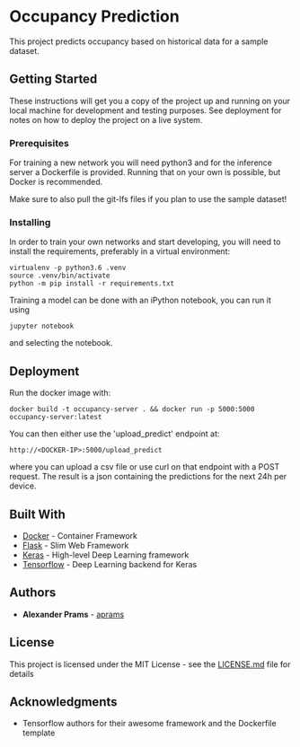 # Occupancy Prediction

This project predicts occupancy based on historical data for a sample dataset.

## Getting Started

These instructions will get you a copy of the project up and running on your local machine for development and testing purposes. See deployment for notes on how to deploy the project on a live system.

### Prerequisites

For training a new network you will need python3 and for the inference server a Dockerfile is provided. Running that on your own is possible, but Docker is recommended.

Make sure to also pull the git-lfs files if you plan to use the sample dataset!

### Installing

In order to train your own networks and start developing, you will need to install the requirements, preferably in a virtual environment:


```
virtualenv -p python3.6 .venv
source .venv/bin/activate
python -m pip install -r requirements.txt
```

Training a model can be done with an iPython notebook, you can run it using
```
jupyter notebook
```
and selecting the notebook.

## Deployment

Run the docker image with:

```
docker build -t occupancy-server . && docker run -p 5000:5000 occupancy-server:latest
```

You can then either use the 'upload_predict' endpoint at:
```
http://<DOCKER-IP>:5000/upload_predict
```

where you can upload a csv file or use curl on that endpoint with a POST request.
The result is a json containing the predictions for the next 24h per device.

## Built With

* [Docker](https://www.docker.com/) - Container Framework
* [Flask](http://flask.pocoo.org/) - Slim Web Framework
* [Keras](https://keras.io/) - High-level Deep Learning framework
* [Tensorflow](https://www.tensorflow.org/) - Deep Learning backend for Keras

## Authors

* **Alexander Prams** - [aprams](https://github.com/aprams)

## License

This project is licensed under the MIT License - see the [LICENSE.md](LICENSE.md) file for details

## Acknowledgments

* Tensorflow authors for their awesome framework and the Dockerfile template


